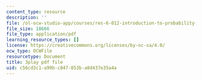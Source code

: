 ```yaml
---
content_type: resource
description: ''
file: /ol-ocw-studio-app/courses/res-6-012-introduction-to-probability-spring-2018/c56cd3c1a99bc847853ba8d437e35a4a_Xwd4ABlO0Dc.pdf
file_size: 18666
file_type: application/pdf
learning_resource_types: []
license: https://creativecommons.org/licenses/by-nc-sa/4.0/
ocw_type: OCWFile
resourcetype: Document
title: 3play pdf file
uid: c56cd3c1-a99b-c847-853b-a8d437e35a4a
---
```

